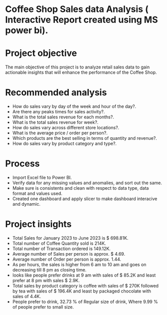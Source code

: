 # Coffee Shop Sales data Analysis ( Interactive Report created using MS power bi).

# Project objective

The main objective of this project is to analyze retail sales data to gain actionable insights that will enhance the performance of the Coffee Shop.

# Recommended analysis

* How do sales vary by day of the week and hour of the day?.
* Are there any peaks times for sales activity?.
* What is the total sales revenue for each months?.
* What is the total sales revenue for week?.
* How do sales vary across different store locations?.
* What is the average price / order per person?.
* Which products are  the best selling in terms of quantity and revenue?.
* How do sales vary by product category and type?.

# Process

 * Import Excel file to Power BI.
 * Verify data for any missing values and anomalies, and sort out the same.
 * Make sure is consistents and clean with respect to data type, data format  and values used.
 * Created one dashboard and apply slicer to make dashboard interacive and dynamic.

# Project insights

 * Total Sales for January 2023 to June 2023 is $ 698.81K.
 * Total number of Coffee Quantity sold is 214K.
 * Total number of Transaction ordered is 149.12K.
 * Average number of Sales per person is approx. $ 4.69.
 * Average number of Order per person is approx. 1.44.
 * As per hours, the sales is higher from 6 am to 10 am and goes on   decreasing till 8 pm as closing time.
 * looks like people prefer drinks at 9 am with sales of $ 85.2K and least prefer at 8 pm with sales $ 2.9K.
 * Total sales by product category is coffee with sales of $ 270K followed by tea with sales of $ 196.4K and least by packaged chocolate with sales of 4.4K.
 * People prefer to drink, 32.73 % of Regular size of drink, Where 9.99 % of people prefer to small size.






